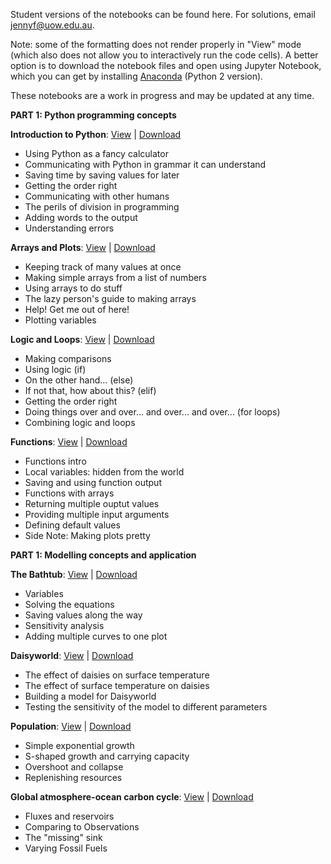 Student versions of the notebooks can be found here. For solutions, email jennyf@uow.edu.au.

Note: some of the formatting does not render properly in "View" mode (which also does not allow you to interactively run the code cells). A better option is to download the notebook files and open using Jupyter Notebook, which you can get by installing [Anaconda](https://www.anaconda.com/download/) (Python 2 version).

These notebooks are a work in progress and may be updated at any time.

**PART 1: Python programming concepts**

**Introduction to Python**:   [View](http://nbviewer.jupyter.org/github/jennyfisher/computing-modelling-earthsci/blob/master/notebooks/Week2_Intro-to-Python.ipynb) |  [Download](Week2_Intro-to-Python.ipynb) 
- Using Python as a fancy calculator
- Communicating with Python in grammar it can understand
- Saving time by saving values for later
- Getting the order right
- Communicating with other humans
- The perils of division in programming
- Adding words to the output
- Understanding errors

**Arrays and Plots**: [View](http://nbviewer.jupyter.org/github/jennyfisher/computing-modelling-earthsci/blob/master/notebooks/Week3_Arrays-Plots.ipynb) |  [Download](Week3_Arrays-Plots.ipynb)
- Keeping track of many values at once
- Making simple arrays from a list of numbers
- Using arrays to do stuff
- The lazy person's guide to making arrays
- Help! Get me out of here!
- Plotting variables

**Logic and Loops**: [View](http://nbviewer.jupyter.org/github/jennyfisher/computing-modelling-earthsci/blob/master/notebooks/Week4_Logic-Loops.ipynb) |  [Download](Week4_Logic-Loops.ipynb)
- Making comparisons
- Using logic (if)
- On the other hand... (else)
- If not that, how about this? (elif)
- Getting the order right
- Doing things over and over... and over... and over... (for loops)
- Combining logic and loops

**Functions**: [View](http://nbviewer.jupyter.org/github/jennyfisher/computing-modelling-earthsci/blob/master/notebooks/Week5_Functions.ipynb ) |  [Download](Week5_Functions.ipynb)
- Functions intro
- Local variables: hidden from the world
- Saving and using function output
- Functions with arrays
- Returning multiple ouptut values
- Providing multiple input arguments
- Defining default values
- Side Note: Making plots pretty

**PART 1: Modelling concepts and application**

**The Bathtub**: [View](http://nbviewer.jupyter.org/github/jennyfisher/computing-modelling-earthsci/blob/master/notebooks/Week6_TheBathtub.ipynb) |  [Download](Week6_TheBathtub.ipynb)
- Variables
- Solving the equations
- Saving values along the way
- Sensitivity analysis
- Adding multiple curves to one plot

**Daisyworld**: [View](http://nbviewer.jupyter.org/github/jennyfisher/computing-modelling-earthsci/blob/master/notebooks/Week7_Daisyworld.ipynb) |  [Download](Week7_Daisyworld.ipynb)
- The effect of daisies on surface temperature
- The effect of surface temperature on daisies
- Building a model for Daisyworld
- Testing the sensitivity of the model to different parameters

**Population**: [View](http://nbviewer.jupyter.org/github/jennyfisher/computing-modelling-earthsci/blob/master/notebooks/Week8_Population-Model.ipynb) |  [Download](Week8_Population-Model.ipynb)
- Simple exponential growth
- S-shaped growth and carrying capacity
- Overshoot and collapse
- Replenishing resources

**Global atmosphere-ocean carbon cycle**: [View](http://nbviewer.jupyter.org/github/jennyfisher/computing-modelling-earthsci/blob/master/notebooks/Week9_Carbon-Cycle.ipynb) |  [Download](Week9_Carbon-Cycle.ipynb)
- Fluxes and reservoirs
- Comparing to Observations
- The "missing" sink
- Varying Fossil Fuels
